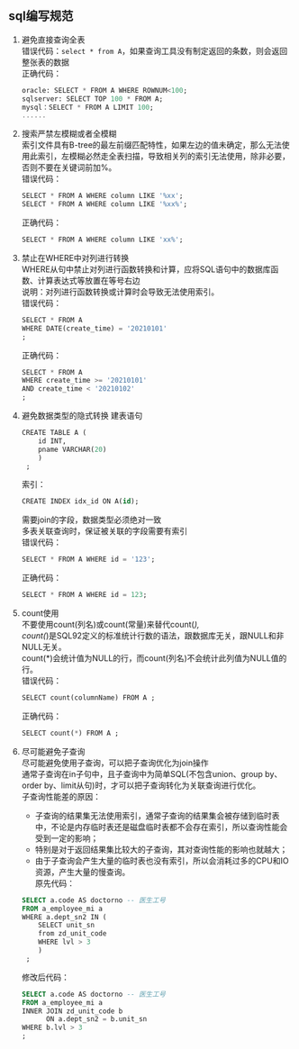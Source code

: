 ## sql编写规范
1. 避免直接查询全表  
   错误代码：`select * from A`，如果查询工具没有制定返回的条数，则会返回整张表的数据  
   正确代码：  
   ```sql
   oracle: SELECT * FROM A WHERE ROWNUM<100;  
   sqlserver: SELECT TOP 100 * FROM A;  
   mysql：SELECT * FROM A LIMIT 100;
   ......
   ```
   
2. 搜索严禁左模糊或者全模糊  
   索引文件具有B-tree的最左前缀匹配特性，如果左边的值未确定，那么无法使用此索引，左模糊必然走全表扫描，导致相关列的索引无法使用，除非必要，否则不要在关键词前加%。  
   错误代码：
   ```sql
   SELECT * FROM A WHERE column LIKE '%xx';
   SELECT * FROM A WHERE column LIKE '%xx%';
   ```

   正确代码：  
   ```sql
   SELECT * FROM A WHERE column LIKE 'xx%';
   ```

3. 禁止在WHERE中对列进行转换  
   WHERE从句中禁止对列进行函数转换和计算，应将SQL语句中的数据库函数、计算表达式等放置在等号右边  
   说明：对列进行函数转换或计算时会导致无法使用索引。  
   错误代码：
   ```sql
   SELECT * FROM A
   WHERE DATE(create_time) = '20210101'
   ;
   ```
   正确代码：  
   ```sql
   SELECT * FROM A
   WHERE create_time >= '20210101' 
   AND create_time < '20210102'
   ;
   ```

4. 避免数据类型的隐式转换
   建表语句
   ```sql
   CREATE TABLE A (
       id INT,       
       pname VARCHAR(20)   
       )
    ;
   ```
   索引：
   ```sql
   CREATE INDEX idx_id ON A(id);
   ```
   需要join的字段，数据类型必须绝对一致  
   多表关联查询时，保证被关联的字段需要有索引  
   错误代码：
   ```sql
   SELECT * FROM A WHERE id = '123';
   ```
   正确代码：  
   ```sql
   SELECT * FROM A WHERE id = 123;
   ```

5. count使用  
   不要使用count(列名)或count(常量)来替代count(*),  
   count(*)是SQL92定义的标准统计行数的语法，跟数据库无关，跟NULL和非NULL无关。  
   count(*)会统计值为NULL的行，而count(列名)不会统计此列值为NULL值的行。  
   错误代码：
   ```sql
   SELECT count(columnName) FROM A ;
   ```
   正确代码：  
   ```sql
   SELECT count(*) FROM A ;
   ```

6. 尽可能避免子查询  
   尽可能避免使用子查询，可以把子查询优化为join操作  
   通常子查询在in子句中，且子查询中为简单SQL(不包含union、group by、order by、limit从句)时，才可以把子查询转化为关联查询进行优化。  
   子查询性能差的原因： 
   * 子查询的结果集无法使用索引，通常子查询的结果集会被存储到临时表中，不论是内存临时表还是磁盘临时表都不会存在索引，所以查询性能会受到一定的影响；  
   * 特别是对于返回结果集比较大的子查询，其对查询性能的影响也就越大；  
   * 由于子查询会产生大量的临时表也没有索引，所以会消耗过多的CPU和IO资源，产生大量的慢查询。  
   原先代码：
   ```sql
   SELECT a.code AS doctorno -- 医生工号 
   FROM a_employee_mi a 
   WHERE a.dept_sn2 IN ( 
       SELECT unit_sn 
       from zd_unit_code 
       WHERE lvl > 3 
       )
    ;
   ```
   修改后代码：  
   ```sql
   SELECT a.code AS doctorno -- 医生工号 
   FROM a_employee_mi a 
   INNER JOIN zd_unit_code b 
         ON a.dept_sn2 = b.unit_sn 
   WHERE b.lvl > 3
   ;
   ```


